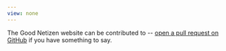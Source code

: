 ```yaml
---
view: none
---
```


The Good Netizen website can be contributed to -- [open a pull request on GitHub](https://github.com/aredridel/goodnetizen.net) if you have something to say.
